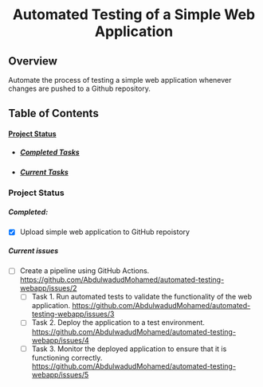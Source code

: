 <h1 align=center> Automated Testing of a Simple Web Application </h1>

## Overview
Automate the process of testing a simple web application whenever changes are pushed to a Github repository.

## Table of Contents

#### [Project Status](#project-status)

- ##### [Completed Tasks](#completed)
- ##### [Current Tasks](#current-issues)

### Project Status


##### Completed:
- [x] Upload simple web application to GitHub repoistory

##### Current issues
- [ ] Create a pipeline using GitHub Actions. https://github.com/AbdulwadudMohamed/automated-testing-webapp/issues/2
  - [ ] Task 1. Run automated tests to validate the functionality of the web application. https://github.com/AbdulwadudMohamed/automated-testing-webapp/issues/3
  - [ ] Task 2. Deploy the application to a test environment. https://github.com/AbdulwadudMohamed/automated-testing-webapp/issues/4
  - [ ] Task 3. Monitor the deployed application to ensure that it is functioning correctly. https://github.com/AbdulwadudMohamed/automated-testing-webapp/issues/5
